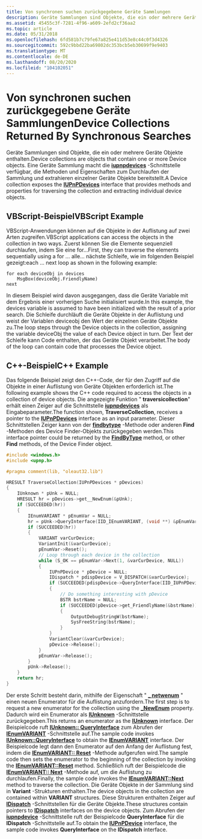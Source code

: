 ```yaml
---
title: Von synchronen suchen zurückgegebene Geräte Sammlungen
description: Geräte Sammlungen sind Objekte, die ein oder mehrere Geräte Objekte enthalten. Eine Geräte Sammlung macht die iupnpdevices-Schnittstelle verfügbar, die Methoden und Eigenschaften zum Durchlaufen der Sammlung und extrahieren einzelner Geräte Objekte bereitstellt.
ms.assetid: 45455c3f-7281-4f96-a609-2efd2cf36aa2
ms.topic: article
ms.date: 05/31/2018
ms.openlocfilehash: 6fd581b7c79fe67a825e411d53e8c44c0f3d4326
ms.sourcegitcommit: 592c9bbd22ba69802dc353bcb5eb30699f9e9403
ms.translationtype: MT
ms.contentlocale: de-DE
ms.lasthandoff: 08/20/2020
ms.locfileid: "104102051"
---
```

# <a name="device-collections-returned-by-synchronous-searches"></a><span data-ttu-id="473f7-104">Von synchronen suchen zurückgegebene Geräte Sammlungen</span><span class="sxs-lookup"><span data-stu-id="473f7-104">Device Collections Returned By Synchronous Searches</span></span>

<span data-ttu-id="473f7-105">Geräte Sammlungen sind Objekte, die ein oder mehrere Geräte Objekte enthalten.</span><span class="sxs-lookup"><span data-stu-id="473f7-105">Device collections are objects that contain one or more Device objects.</span></span> <span data-ttu-id="473f7-106">Eine Geräte Sammlung macht die [**iupnpdevices**](/windows/desktop/api/Upnp/nn-upnp-iupnpdevices) -Schnittstelle verfügbar, die Methoden und Eigenschaften zum Durchlaufen der Sammlung und extrahieren einzelner Geräte Objekte bereitstellt.</span><span class="sxs-lookup"><span data-stu-id="473f7-106">A Device collection exposes the [**IUPnPDevices**](/windows/desktop/api/Upnp/nn-upnp-iupnpdevices) interface that provides methods and properties for traversing the collection and extracting individual device objects.</span></span>

## <a name="vbscript-example"></a><span data-ttu-id="473f7-107">VBScript-Beispiel</span><span class="sxs-lookup"><span data-stu-id="473f7-107">VBScript Example</span></span>

<span data-ttu-id="473f7-108">VBScript-Anwendungen können auf die Objekte in der Auflistung auf zwei Arten zugreifen.</span><span class="sxs-lookup"><span data-stu-id="473f7-108">VBScript applications can access the objects in the collection in two ways.</span></span> <span data-ttu-id="473f7-109">Zuerst können Sie die Elemente sequenziell durchlaufen, indem Sie eine for...</span><span class="sxs-lookup"><span data-stu-id="473f7-109">First, they can traverse the elements sequentially using a for …</span></span> <span data-ttu-id="473f7-110">alle... nächste Schleife, wie im folgenden Beispiel gezeigt:</span><span class="sxs-lookup"><span data-stu-id="473f7-110">each ... next loop as shown in the following example:</span></span>


```VB
for each deviceObj in devices
    MsgBox(deviceObj.FriendlyName)
next
```



<span data-ttu-id="473f7-111">In diesem Beispiel wird davon ausgegangen, dass die Geräte Variable mit dem Ergebnis einer vorherigen Suche initialisiert wurde.</span><span class="sxs-lookup"><span data-stu-id="473f7-111">In this example, the devices variable is assumed to have been initialized with the result of a prior search.</span></span> <span data-ttu-id="473f7-112">Die Schleife durchläuft die Geräte Objekte in der Auflistung und weist der Variablen deviceobj den Wert der einzelnen Geräte Objekte zu.</span><span class="sxs-lookup"><span data-stu-id="473f7-112">The loop steps through the Device objects in the collection, assigning the variable deviceObj the value of each Device object in turn.</span></span> <span data-ttu-id="473f7-113">Der Text der Schleife kann Code enthalten, der das Geräte Objekt verarbeitet.</span><span class="sxs-lookup"><span data-stu-id="473f7-113">The body of the loop can contain code that processes the Device object.</span></span>

## <a name="c-example"></a><span data-ttu-id="473f7-114">C++-Beispiel</span><span class="sxs-lookup"><span data-stu-id="473f7-114">C++ Example</span></span>

<span data-ttu-id="473f7-115">Das folgende Beispiel zeigt den C++-Code, der für den Zugriff auf die Objekte in einer Auflistung von Geräte Objekten erforderlich ist.</span><span class="sxs-lookup"><span data-stu-id="473f7-115">The following example shows the C++ code required to access the objects in a collection of device objects.</span></span> <span data-ttu-id="473f7-116">Die angezeigte Funktion " **traversicollection**" erhält einen Zeiger auf die Schnittstelle [**iupnpdevices**](/windows/desktop/api/Upnp/nn-upnp-iupnpdevices) als Eingabeparameter.</span><span class="sxs-lookup"><span data-stu-id="473f7-116">The function shown, **TraverseCollection**, receives a pointer to the [**IUPnPDevices**](/windows/desktop/api/Upnp/nn-upnp-iupnpdevices) interface as an input parameter.</span></span> <span data-ttu-id="473f7-117">Dieser Schnittstellen Zeiger kann von der [**findbytype**](/windows/desktop/api/Upnp/nf-upnp-iupnpdevicefinder-findbytype) -Methode oder anderen **Find** -Methoden des Device Finder-Objekts zurückgegeben werden.</span><span class="sxs-lookup"><span data-stu-id="473f7-117">This interface pointer could be returned by the [**FindByType**](/windows/desktop/api/Upnp/nf-upnp-iupnpdevicefinder-findbytype) method, or other **Find** methods, of the Device Finder object.</span></span>


```C++
#include <windows.h>
#include <upnp.h>

#pragma comment(lib, "oleaut32.lib")

HRESULT TraverseCollection(IUPnPDevices * pDevices)
{
    IUnknown * pUnk = NULL;
    HRESULT hr = pDevices->get__NewEnum(&pUnk);
    if (SUCCEEDED(hr))
    {
        IEnumVARIANT * pEnumVar = NULL;
        hr = pUnk->QueryInterface(IID_IEnumVARIANT, (void **) &pEnumVar);
        if (SUCCEEDED(hr))
        {
            VARIANT varCurDevice;
            VariantInit(&varCurDevice);
            pEnumVar->Reset();
            // Loop through each device in the collection
            while (S_OK == pEnumVar->Next(1, &varCurDevice, NULL))
            {
                IUPnPDevice * pDevice = NULL;
                IDispatch * pdispDevice = V_DISPATCH(&varCurDevice);
                if (SUCCEEDED(pdispDevice->QueryInterface(IID_IUPnPDevice, (void **) &pDevice)))
                {
                    // Do something interesting with pDevice
                    BSTR bstrName = NULL;
                    if (SUCCEEDED(pDevice->get_FriendlyName(&bstrName)))
                    {
                        OutputDebugStringW(bstrName);
                        SysFreeString(bstrName);
                    }
                }
                VariantClear(&varCurDevice);
                pDevice->Release();
            }
            pEnumVar->Release();
        }
        pUnk->Release();
    }
    return hr;
}
```



<span data-ttu-id="473f7-118">Der erste Schritt besteht darin, mithilfe der Eigenschaft " [**\_ netwenum**](/windows/win32/api/upnp/nf-upnp-iupnpdevices-get__newenum) " einen neuen Enumerator für die Auflistung anzufordern.</span><span class="sxs-lookup"><span data-stu-id="473f7-118">The first step is to request a new enumerator for the collection using the [**\_NewEnum**](/windows/win32/api/upnp/nf-upnp-iupnpdevices-get__newenum) property.</span></span> <span data-ttu-id="473f7-119">Dadurch wird ein Enumerator als [**IUnknown**](/windows/win32/api/unknwn/nn-unknwn-iunknown) -Schnittstelle zurückgegeben.</span><span class="sxs-lookup"><span data-stu-id="473f7-119">This returns an enumerator as the [**IUnknown**](/windows/win32/api/unknwn/nn-unknwn-iunknown) interface.</span></span> <span data-ttu-id="473f7-120">Der Beispielcode ruft [**IUnknown:: QueryInterface**](/windows/win32/api/unknwn/nf-unknwn-iunknown-queryinterface(q)) zum Abrufen der [**IEnumVARIANT**](/windows/win32/api/oaidl/nn-oaidl-ienumvariant) -Schnittstelle auf.</span><span class="sxs-lookup"><span data-stu-id="473f7-120">The sample code invokes [**IUnknown::QueryInterface**](/windows/win32/api/unknwn/nf-unknwn-iunknown-queryinterface(q)) to obtain the [**IEnumVARIANT**](/windows/win32/api/oaidl/nn-oaidl-ienumvariant) interface.</span></span> <span data-ttu-id="473f7-121">Der Beispielcode legt dann den Enumerator auf den Anfang der Auflistung fest, indem die [**IEnumVARIANT:: Reset**](/windows/win32/api/oaidl/nf-oaidl-ienumvariant-reset) -Methode aufgerufen wird.</span><span class="sxs-lookup"><span data-stu-id="473f7-121">The sample code then sets the enumerator to the beginning of the collection by invoking the [**IEnumVARIANT::Reset**](/windows/win32/api/oaidl/nf-oaidl-ienumvariant-reset) method.</span></span> <span data-ttu-id="473f7-122">Schließlich ruft der Beispielcode die [**IEnumVARIANT:: Next**](/windows/win32/api/oaidl/nf-oaidl-ienumvariant-next) -Methode auf, um die Auflistung zu durchlaufen.</span><span class="sxs-lookup"><span data-stu-id="473f7-122">Finally, the sample code invokes the [**IEnumVARIANT::Next**](/windows/win32/api/oaidl/nf-oaidl-ienumvariant-next) method to traverse the collection.</span></span> <span data-ttu-id="473f7-123">Die Geräte Objekte in der Sammlung sind in **Variant** -Strukturen enthalten.</span><span class="sxs-lookup"><span data-stu-id="473f7-123">The device objects in the collection are contained within **VARIANT** structures.</span></span> <span data-ttu-id="473f7-124">Diese Strukturen enthalten Zeiger auf [**IDispatch**](/windows/win32/api/oaidl/nn-oaidl-idispatch) -Schnittstellen für die Geräte Objekte.</span><span class="sxs-lookup"><span data-stu-id="473f7-124">These structures contain pointers to [**IDispatch**](/windows/win32/api/oaidl/nn-oaidl-idispatch) interfaces on the device objects.</span></span> <span data-ttu-id="473f7-125">Zum Abrufen der [**iupnpdevice**](/windows/desktop/api/Upnp/nn-upnp-iupnpdevice) -Schnittstelle ruft der Beispielcode **QueryInterface** für die **IDispatch** -Schnittstelle auf.</span><span class="sxs-lookup"><span data-stu-id="473f7-125">To obtain the [**IUPnPDevice**](/windows/desktop/api/Upnp/nn-upnp-iupnpdevice) interface, the sample code invokes **QueryInterface** on the **IDispatch** interface.</span></span>

 

 